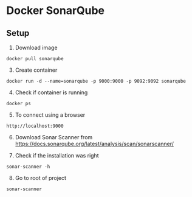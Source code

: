 # Docker SonarQube

## Setup

1. Download image

```
docker pull sonarqube
```

3. Create container

```
docker run -d --name=sonarqube -p 9000:9000 -p 9092:9092 sonarqube
```

4. Check if container is running

```
docker ps
```

5. To connect using a browser

```
http://localhost:9000
```

6. Download Sonar Scanner from https://docs.sonarqube.org/latest/analysis/scan/sonarscanner/

7. Check if the installation was right

```
sonar-scanner -h
```

8. Go to root of project

```
sonar-scanner
```
